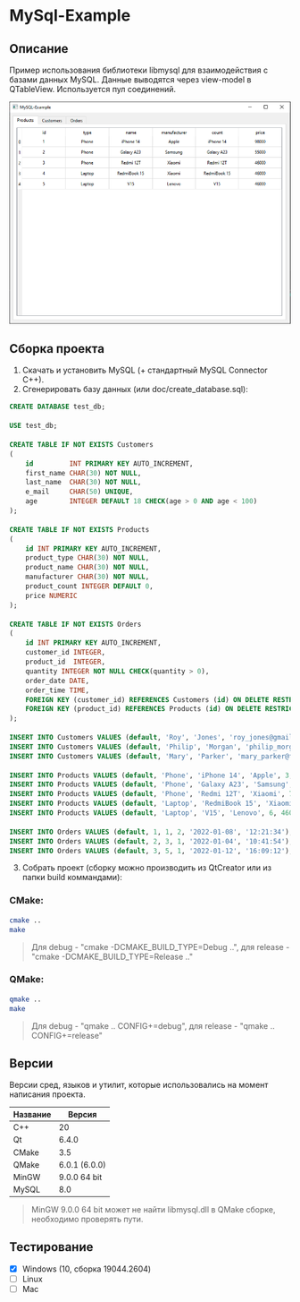 # MySql-Example

## Описание

Пример использования библиотеки libmysql для взаимодействия с базами данных MySQL.
Данные выводятся через view-model в QTableView. Используется пул соединений.

![alt text](doc/MySQL-Example.png)

## Сборка проекта

1. Скачать и установить MySQL (+ стандартный MySQL Connector C++).
2. Сгенерировать базу данных (или doc/create_database.sql):

``` sql
CREATE DATABASE test_db;

USE test_db;

CREATE TABLE IF NOT EXISTS Customers
(
    id         INT PRIMARY KEY AUTO_INCREMENT,
    first_name CHAR(30) NOT NULL,
    last_name  CHAR(30) NOT NULL,
    e_mail     CHAR(50) UNIQUE,
    age        INTEGER DEFAULT 18 CHECK(age > 0 AND age < 100)
);

CREATE TABLE IF NOT EXISTS Products
(
    id INT PRIMARY KEY AUTO_INCREMENT,
    product_type CHAR(30) NOT NULL,
    product_name CHAR(30) NOT NULL,
    manufacturer CHAR(30) NOT NULL,
    product_count INTEGER DEFAULT 0,
    price NUMERIC
);

CREATE TABLE IF NOT EXISTS Orders
(
    id INT PRIMARY KEY AUTO_INCREMENT,
    customer_id INTEGER,
    product_id  INTEGER,
    quantity INTEGER NOT NULL CHECK(quantity > 0),
    order_date DATE,
    order_time TIME,
    FOREIGN KEY (customer_id) REFERENCES Customers (id) ON DELETE RESTRICT,
    FOREIGN KEY (product_id) REFERENCES Products (id) ON DELETE RESTRICT
);

INSERT INTO Customers VALUES (default, 'Roy', 'Jones', 'roy_jones@gmail.com', 19);
INSERT INTO Customers VALUES (default, 'Philip', 'Morgan', 'philip_morgan@yandex.com', 24);
INSERT INTO Customers VALUES (default, 'Mary', 'Parker', 'mary_parker@free.com', 43);

INSERT INTO Products VALUES (default, 'Phone', 'iPhone 14', 'Apple', 3, 98000);
INSERT INTO Products VALUES (default, 'Phone', 'Galaxy A23', 'Samsung', 2, 55000);
INSERT INTO Products VALUES (default, 'Phone', 'Redmi 12T', 'Xiaomi', 7, 46000);
INSERT INTO Products VALUES (default, 'Laptop', 'RedmiBook 15', 'Xiaomi', 4, 46000);
INSERT INTO Products VALUES (default, 'Laptop', 'V15', 'Lenovo', 6, 46000);

INSERT INTO Orders VALUES (default, 1, 1, 2, '2022-01-08', '12:21:34');
INSERT INTO Orders VALUES (default, 2, 3, 1, '2022-01-04', '10:41:54');
INSERT INTO Orders VALUES (default, 3, 5, 1, '2022-01-12', '16:09:12');
```
3. Собрать проект (cборку можно производить из QtCreator или из папки build коммандами):

### CMake:

```bash
cmake ..
make
```
> Для debug - "cmake -DCMAKE_BUILD_TYPE=Debug ..", для release - "cmake -DCMAKE_BUILD_TYPE=Release .."

### QMake:

```bash
qmake ..
make
```
> Для debug - "qmake .. CONFIG+=debug", для release - "qmake .. CONFIG+=release"

## Версии

Версии сред, языков и утилит, которые использовались на момент написания проекта.

| Название   | Версия               |
| -----------|----------------------|
| C++        | 20                   |
| Qt         | 6.4.0                |
| CMake      | 3.5                  |
| QMake      | 6.0.1 (6.0.0)        |
| MinGW      | 9.0.0 64 bit         |
| MySQL      | 8.0                  |

> MinGW 9.0.0 64 bit может не найти libmysql.dll в QMake сборке, необходимо проверять пути.

## Тестирование

- [x] Windows (10, сборка 19044.2604)
- [ ] Linux
- [ ] Mac
